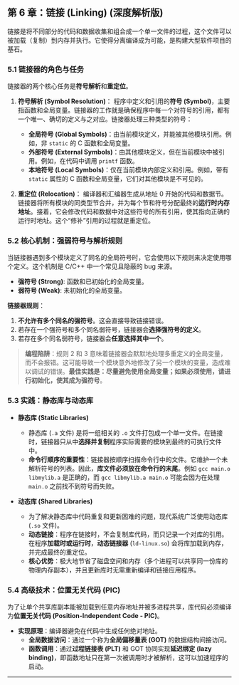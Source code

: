## 第 6 章：链接 (Linking) (深度解析版)

链接是将不同部分的代码和数据收集和组合成一个单一文件的过程，这个文件可以被加载（复制）到内存并执行。它使得分离编译成为可能，是构建大型软件项目的基石。

### 5.1 链接器的角色与任务

链接器的两个核心任务是**符号解析**和**重定位**。

1. **符号解析 (Symbol Resolution)**：
    程序中定义和引用的**符号 (Symbol)**，主要指函数和全局变量。链接器的工作就是确保程序中每一个对符号的引用，都有一个唯一、确切的定义与之对应。链接器处理三种类型的符号：
    - **全局符号 (Global Symbols)**：由当前模块定义，并能被其他模块引用。例如，非 `static` 的 C 函数和全局变量。
    - **外部符号 (External Symbols)**：由其他模块定义，但在当前模块中被引用。例如，在代码中调用 `printf` 函数。
    - **本地符号 (Local Symbols)**：仅在当前模块内部定义和引用。例如，带有 `static` 属性的 C 函数和全局变量，它们对其他模块是不可见的。

2. **重定位 (Relocation)**：
    编译器和汇编器生成从地址 0 开始的代码和数据节。链接器将所有模块的同类型节合并，并为每个节和符号分配最终的**运行时内存地址**。接着，它会修改代码和数据中对这些符号的所有引用，使其指向正确的运行时地址。这个“修补”引用的过程就是重定位。

### 5.2 核心机制：强弱符号与解析规则

当链接器遇到多个模块定义了同名的全局符号时，它会使用以下规则来决定使用哪个定义。这个机制是 C/C++ 中一个常见且隐蔽的 bug 来源。

- **强符号 (Strong)**: 函数和已初始化的全局变量。
- **弱符号 (Weak)**: 未初始化的全局变量。

**链接器规则**：

1. **不允许有多个同名的强符号**。这会直接导致链接错误。
2. 若存在一个强符号和多个同名弱符号，链接器会**选择强符号的定义**。
3. 若存在多个同名弱符号，链接器会**任意选择其中一个**。

> **编程陷阱**：规则 2 和 3 意味着链接器会默默地处理多重定义的全局变量，而不会报错。这可能导致一个模块意外地修改了另一个模块的变量，造成难以调试的错误。**最佳实践是：尽量避免使用全局变量；如果必须使用，请进行初始化，使其成为强符号**。

### 5.3 实践：静态库与动态库

- **静态库 (Static Libraries)**
    - 静态库 (`.a` 文件) 是将一组相关的 `.o` 文件打包成一个单一文件。在链接时，链接器只从中**选择并复制**程序实际需要的模块到最终的可执行文件中。
    - **命令行顺序的重要性**：链接器按顺序扫描命令行中的文件。它维护一个未解析符号的列表。因此，**库文件必须放在命令行的末尾**。例如 `gcc main.o libmylib.a` 是正确的，而 `gcc libmylib.a main.o` 可能会因为在处理 `main.o` 之前找不到符号而失败。

- **动态库 (Shared Libraries)**
    - 为了解决静态库中代码重复和更新困难的问题，现代系统广泛使用动态库 (`.so` 文件)。
    - **动态链接**：程序在链接时，不会复制库代码，而只记录一个对库的引用。在程序**加载时或运行时**，**动态链接器** (`ld-linux.so`) 会将库加载到内存，并完成最终的重定位。
    - **核心优势**：极大地节省了磁盘空间和内存（多个进程可以共享同一份库的物理内存副本），并且更新库时无需重新编译和链接应用程序。

### 5.4 高级技术：位置无关代码 (PIC)

为了让单个共享库副本能被加载到任意内存地址并被多进程共享，库代码必须编译为**位置无关代码 (Position-Independent Code - PIC)**。

- **实现原理**：编译器避免在代码中生成任何绝对地址。
    - **全局数据访问**：通过一个称为**全局偏移量表 (GOT)** 的数据结构间接访问。
    - **函数调用**：通过**过程链接表 (PLT)** 和 GOT 协同实现**延迟绑定 (lazy binding)**，即函数地址只在第一次被调用时才被解析，这可以加速程序的启动。

---
